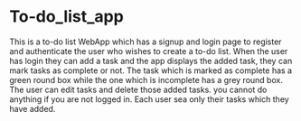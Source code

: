 # To-do_list_app
This is a to-do list WebApp which has a signup and login page to register and authenticate the user who wishes to create a to-do list.
When the user has login they can add a task and the app displays the added task, they can mark tasks as complete or not.
The task which is marked as complete has a green round box while the one which is incomplete has a grey round box.
The user can edit tasks and delete those added tasks. you cannot do anything if you are not logged in.
Each user sea only their tasks which they have added.
